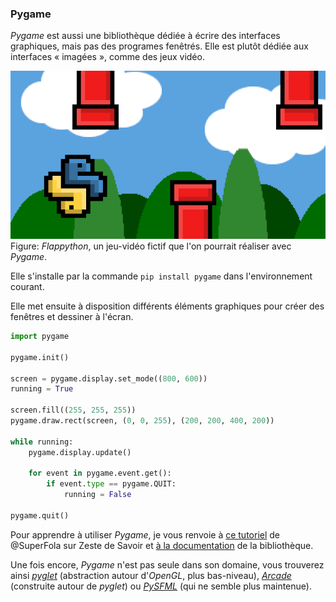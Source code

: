 ### Pygame

_Pygame_ est aussi une bibliothèque dédiée à écrire des interfaces graphiques, mais pas des programes fenêtrés.
Elle est plutôt dédiée aux interfaces « imagées », comme des jeux vidéo.

![Capture d'écran](img/pygame_example.png)
Figure: _Flappython_, un jeu-vidéo fictif que l'on pourrait réaliser avec _Pygame_.

Elle s'installe par la commande `pip install pygame` dans l'environnement courant.

Elle met ensuite à disposition différents éléments graphiques pour créer des fenêtres et dessiner à l'écran.

```python
import pygame

pygame.init()

screen = pygame.display.set_mode((800, 600))
running = True

screen.fill((255, 255, 255))
pygame.draw.rect(screen, (0, 0, 255), (200, 200, 400, 200))

while running:
    pygame.display.update()

    for event in pygame.event.get():
        if event.type == pygame.QUIT:
            running = False

pygame.quit()
```

Pour apprendre à utiliser _Pygame_, je vous renvoie à [ce tutoriel](https://zestedesavoir.com/tutoriels/846/pygame-pour-les-zesteurs/) de @SuperFola sur Zeste de Savoir et [à la documentation](https://www.pygame.org/docs/) de la bibliothèque.

Une fois encore, _Pygame_ n'est pas seule dans son domaine, vous trouverez ainsi [_pyglet_](http://pyglet.org/) (abstraction autour d'_OpenGL_, plus bas-niveau), [_Arcade_](https://api.arcade.academy/) (construite autour de _pyglet_) ou [_PySFML_](https://github.com/intjelic/python-sfml) (qui ne semble plus maintenue).
